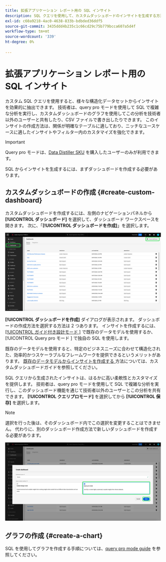 ```yaml
---
title: 拡張アプリケーション レポート用の SQL インサイト
description: SQL クエリを使用して、カスタムダッシュボードのインサイトを生成する方法を説明します。
exl-id: c60a9218-4ac0-4638-833b-bdbded36ddf5
source-git-commit: 3435ddd4b235c1c66cd29c75b779bcca607a5d4f
workflow-type: tm+mt
source-wordcount: '339'
ht-degree: 0%

---
```


# 拡張アプリケーション レポート用の SQL インサイト

カスタム SQL クエリを使用すると、様々な構造化データセットからインサイトを効果的に抽出できます。 技術者は、query pro モードを使用して SQL で複雑な分析を実行し、カスタムダッシュボードのグラフを使用してこの分析を技術者以外のユーザーと共有したり、CSV ファイルで書き出したりできます。 このインサイトの作成方法は、関係が明確なテーブルに適しており、ニッチなユースケースに適したインサイトやフィルター内のカスタマイズを強化できます。

>[!IMPORTANT]
>
>Query pro モードは、[Data Distiller SKU](../../../query-service/data-distiller/overview.md) を購入したユーザーのみが利用できます。

SQL からインサイトを生成するには、まずダッシュボードを作成する必要があります。

## カスタムダッシュボードの作成 {#create-custom-dashboard}

カスタムダッシュボードを作成するには、左側のナビゲーションパネルから **[!UICONTROL ダッシュボード]** を選択して、ダッシュボード ワークスペースを開きます。 次に、「**[!UICONTROL ダッシュボードを作成]**」を選択します。

![ 作成ダッシュボードがハイライト表示されたダッシュボードインベントリ。](../../images/sql-insights/create-dashboard.png)

**[!UICONTROL ダッシュボードを作成]** ダイアログが表示されます。 ダッシュボードの作成方法を選択する方法は 2 つあります。 インサイトを作成するには、[[!UICONTROL  ガイド付き設計モード ]](../../user-defined-dashboards.md) で既存のデータモデルを使用するか、[!UICONTROL Query pro モード ] で独自の SQL を使用します。

<!-- Maybe reference Guided design mode in other places on UDD doc. -->

既存のデータモデルを使用すると、特定のビジネスニーズに合わせて構造化された、効率的かつスケーラブルなフレームワークを提供できるというメリットがあります。 [ 既存のデータモデルからインサイトを作成する ](../../user-defined-dashboards.md#create-widget) 方法については、カスタムダッシュボードガイドを参照してください。

SQL クエリから生成されたインサイトは、はるかに高い柔軟性とカスタマイズを提供します。 技術者は、query pro モードを使用して SQL で複雑な分析を実行し、このダッシュボード機能を通じて技術者以外のユーザーとこの分析を共有できます。 **[!UICONTROL クエリプロモード]** を選択してから **[!UICONTROL 保存]** を選択します。

>[!NOTE]
>
>選択を行った後は、そのダッシュボード内でこの選択を変更することはできません。 代わりに、別のダッシュボード作成方法で新しいダッシュボードを作成する必要があります。

![Query pro モードと「保存」がハイライト表示された [!UICONTROL  ダッシュボードを作成 ] ダイアログ ](../../images/sql-insights/query-pro-mode.png)

## グラフの作成 {#create-a-chart}

SQL を使用してグラフを作成する手順については、[query pro mode guide](../query-pro-mode/overview.md) を参照してください。
